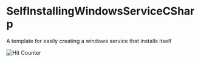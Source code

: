 # SelfInstallingWindowsServiceCSharp
A template for easily creating a windows service that installs itself

![Hit Counter](http://boycot.no-ip.com/hc/?id=GitHub.SelfInstallingWindowsServiceCSharp "My Stupid Hit Counter!")
